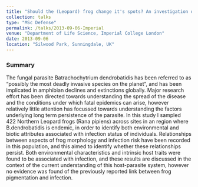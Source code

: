 ```yaml
---
title: "Should the (Leopard) frog change it's spots? An investigation of the factors involving parasitism in *Rana pipiens*"
collection: talks
type: "MSc Defense"
permalink: /talks/2013-09-06-Imperial
venue: "Department of Life Science, Imperial College London"
date: 2013-09-06
location: "Silwood Park, Sunningdale, UK"
---
```


### Summary

The fungal parasite Batrachochytrium dendrobatidis has been referred to as “possibly the most deadly invasive species on the planet”, and has been implicated in amphibian declines and extinctions globally. Major research effort has been directed towards understanding the spread of the disease and the conditions under which fatal epidemics can arise, however relatively little attention has focussed towards understanding the factors underlying long term persistence of the parasite. In this study I sampled 422 Northern Leopard frogs (Rana pipiens) across sites in an region where B.dendrobatidis is endemic, in order to identify both environmental and biotic attributes associated with infection status of individuals. Relationships between aspects of frog morphology and infection risk have been recorded in this population, and this aimed to identify whether these relationships persist. Both environmental characteristics and intrinsic host traits were found to be associated with infection, and these results are discussed in the context of the current understanding of this host-parasite system, however no evidence was found of the previously reported link between frog pigmentation and infection.
